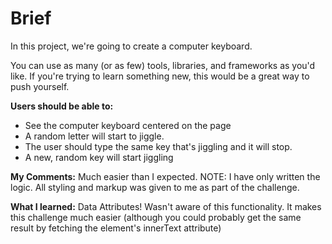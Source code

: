 # Brief

In this project, we're going to create a computer keyboard.

You can use as many (or as few) tools, libraries, and frameworks as you'd like. If you're trying to learn something new, this would be a great way to push yourself.

**Users should be able to:**

- See the computer keyboard centered on the page
- A random letter will start to jiggle.
- The user should type the same key that's jiggling and it will stop.
- A new, random key will start jiggling

**My Comments:**
Much easier than I expected. NOTE: I have only written the logic. All styling and markup was given to me as part of the challenge.

**What I learned:**
Data Attributes! Wasn't aware of this functionality. It makes this challenge much easier (although you could probably get the same result by fetching the element's innerText attribute)
